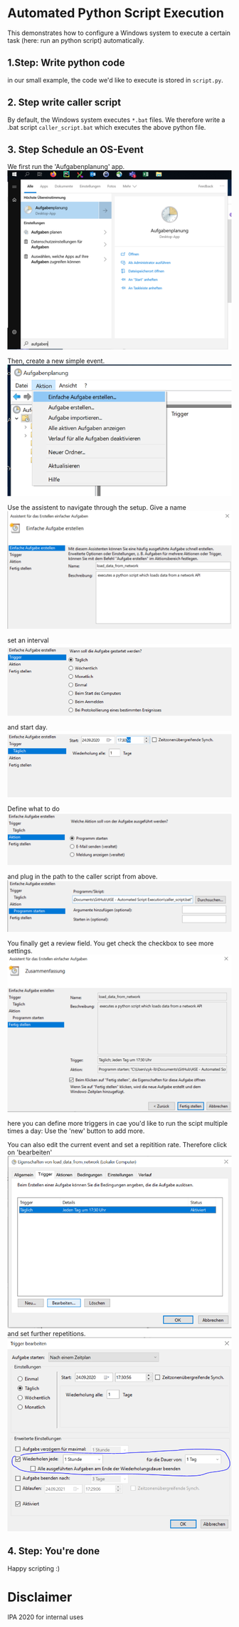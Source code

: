 # Automated Python Script Execution
This demonstrates how to configure a Windows system to execute a certain task (here: run an python script) automatically.

## 1.Step: Write python code
in our small example, the code we'd like to execute is stored in ``script.py``.

## 2. Step write caller script
By default, the Windows system executes `*.bat` files. 
We therefore write a .bat script  `caller_script.bat` which executes the above python file.

## 3. Step Schedule an OS-Event
We first run the 'Aufgabenplanung' app.
![](images/step1.png) 


Then, create a new simple event.
![](images/step2.png) 


Use the assistent to navigate through the setup. Give a name
![](images/step3.png)

set an interval
![](images/step4.png) 

and start day.
![](images/step5.png) 

Define what to do
![](images/step6.png) 

and plug in the path to the caller script from above.
![](images/step7.png) 

You finally get a review field. You get check the checkbox to see more settings.
![](images/step8.png) 

here you can define more triggers in cae you'd like to run the scipt multiple times a day: 
Use the 'new' button to add more.

You can also edit the current event and set a repitition rate. Therefore click on 'bearbeiten'  
![](images/step9.png)
and set further repetitions. 
![](images/step10.png) 

## 4. Step: You're done
Happy scripting :)


# Disclaimer
IPA 2020 for internal uses